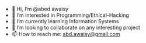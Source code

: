 - 👋 Hi, I’m @abed awaisy
- 👀 I’m interested in Programming/Ethical-Hacking
- 🌱 I’m currently learning Information Systems
- 💞️ I’m looking to collaborate on any interesting project
- 📫 How to reach me: abd.awaisy@gmail.com

<!---
terminal-master/terminal-master is a ✨ special ✨ repository because its `README.md` (this file) appears on your GitHub profile.
You can click the Preview link to take a look at your changes.
--->
